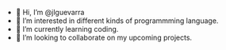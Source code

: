 - 👋 Hi, I’m @jlguevarra
- 👀 I’m interested in different kinds of programmming language.
- 🌱 I’m currently learning coding.
- 💞️ I’m looking to collaborate on my upcoming projects.


<!---
jlguevarra/jlguevarra is a ✨ special ✨ repository because its `README.md` (this file) appears on your GitHub profile.
You can click the Preview link to take a look at your changes.
--->

